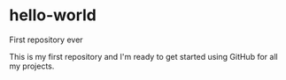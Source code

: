 # hello-world
First repository ever

This is my first repository and I'm ready to get started using GitHub for all my projects.

